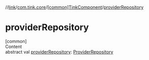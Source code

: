 //[link](../../index.md)/[com.tink.core](../index.md)/[[common]TinkComponent](index.md)/[providerRepository](provider-repository.md)



# providerRepository  
[common]  
Content  
abstract val [providerRepository](provider-repository.md): [ProviderRepository](../../com.tink.core.provider/[common]-provider-repository/index.md)  



